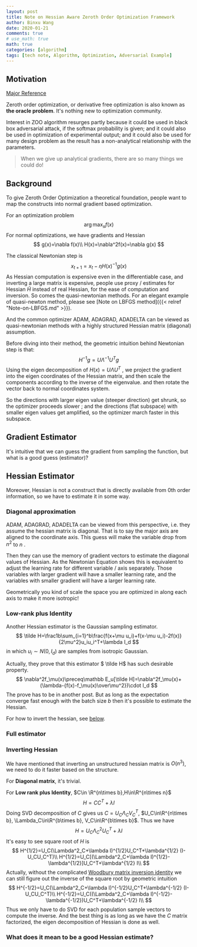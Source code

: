 ```yaml
---
layout: post
title: Note on Hessian Aware Zeroth Order Optimization Framework
author: Binxu Wang
date: 2020-01-21
comments: true
# use_math: true
math: true
categories: [algorithm]
tags: [tech note, Algorithm, Optimization, Adversarial Example]
---
```


Motivation
---

[Major Reference ](https://arxiv.org/abs/1812.11377)

Zeroth order optimization, or derivative free optimization is also known as **the oracle problem**. It's nothing new to optimization community. 

Interest in ZOO algorithm resurges partly because it could be used in black box adversarial attack, if the softmax probability is given; and it could also be used in optimization of experimental output; and it could also be used for many design problem as the result has a non-analytical relationship with the parameters. 

> When we give up analytical gradients, there are so many things we could do! 

## Background

To give Zeroth Order Optimization a theoretical foundation, people want to map the constructs into normal gradient based optimization. 

For an optimization problem 
$$
\arg\max_xf(x)
$$
For normal optimizations, we have gradients and Hessian
$$
g(x)=\nabla f(x)\\
H(x)=\nabla^2f(x)=\nabla g(x)
$$


The classical Newtonian step is 
$$
x_{t+1}=x_t-\eta H(x)^{-1}g(x)
$$
As Hessian computation is expensive even in the differentiable case, and inverting a large matrix is expensive, people use proxy / estimates for Hessian $\tilde H$ instead of real Hessian, for the ease of computation and inversion. So comes the quasi-newtonian methods. For an elegant example of quasi-newton method, please see [Note on LBFGS method]({{< relref "Note-on-LBFGS.md" >}}). 

And the common optimizer ADAM, ADAGRAD, ADADELTA can be viewed as quasi-newtonian methods with a highly structured Hessian matrix (diagonal) assumption. 

Before diving into their method, the geometric intuition behind Newtonian step is that: 
$$
H^{-1}g=U\Lambda^{-1}U^Tg
$$
Using the eigen decomposition of $H(x)=U\Lambda U^T$ , we project the gradient into the eigen coordinates of the Hessian matrix, and then scale the components according to the inverse of the eigenvalue.  and then rotate the vector back to normal coordinates system. 

So the directions with larger eigen value (steeper direction) get shrunk, so the optimizer proceeds slower ; and the directions (flat subspace) with smaller eigen values get amplified, so the optimizer march faster in this subspace.    

## Gradient Estimator

It's intuitive that we can guess the gradient from sampling the function, but what is a good guess (estimator)? 



## Hessian Estimator

Moreover, Hessian is not a construct that is directly available from 0th order information, so we have to estimate it in some way. 

### Diagonal approximation

ADAM, ADAGRAD, ADADELTA can be viewed from this perspective, i.e. they assume the hessian matrix is diagonal. That is to say the major axis are aligned to the coordinate axis. This guess will make the variable drop from $n^2$ to $n$ . 

Then they can use the memory of gradient vectors to estimate the diagonal values of Hessian. As the Newtonian Equation shows this is equivalent to adjust the learning rate for different variable / axis separately. Those variables with larger gradient will have a smaller learning rate, and the variables with smaller gradient will have a larger learning rate. 

Geometrically you kind of scale the space you are optimized in along each axis to make it more isotropic! 

### Low-rank plus Identity

Another Hessian estimator is the Gaussian sampling estimator. 
$$
\tilde H=\frac1b\sum_{i=1}^b\frac{f(x+\mu u_i)+f(x-\mu u_i)-2f(x)}{2\mu^2}u_iu_i^T+\lambda I_d
$$
in which $u_i\sim N(0,I_d)$ are samples from isotropic Gaussian.

Actually, they prove that this estimator $ \tilde H$ has such desirable property. 
$$
\nabla^2f_\mu(x)\preceq\mathbb E_u[\tilde H]=\nabla^2f_\mu(x)+(\lambda-{f(x)-f_\mu(x)\over\mu^2})\cdot I_d
$$
The prove has to be in another post. But as long as the expectation converge fast enough with the batch size $b$ then it's possible to estimate the Hessian. 

For how to invert the hessian, see [below](#Inverting-Hessian). 

### Full estimator



### Inverting Hessian

We have mentioned that inverting an unstructured hessian matrix is $O(n^3)$, we need to do it faster based on the structure. 

For **Diagonal matrix**, it's trivial. 

For **Low rank plus Identity**, $C\in \R^{n\times b},H\in\R^{n\times n}$
$$
H=CC^T+\lambda I
$$
Doing SVD decomposition of $C$ gives us $C=U_C\Lambda_CV_C^T$, $U_C\in\R^{n\times b}, \Lambda_C\in\R^{b\times b}, V_C\in\R^{b\times b}$. Thus we have 
$$
H=U_C\Lambda^2_CU_C^T+\lambda I
$$
It's easy to see square root of $H$ is 
$$
H^{1/2}=U_C(\Lambda^2_C+\lambda I)^{1/2}U_C^T+\lambda^{1/2} (I-U_CU_C^T)\\
H^{1/2}=U_C[(\Lambda^2_C+\lambda I)^{1/2}-\lambda^{1/2}]U_C^T+\lambda^{1/2} I\\
$$
Actually, without the complicated [Woodbury matrix inversion identity](https://en.wikipedia.org/wiki/Woodbury_matrix_identity) we can still figure out the inverse of the square root by geometric intuition
$$
H^{-1/2}=U_C(\Lambda^2_C+\lambda I)^{-1/2}U_C^T+\lambda^{-1/2} (I-U_CU_C^T)\\
H^{-1/2}=U_C((\Lambda^2_C+\lambda I)^{-1/2}-\lambda^{-1/2})U_C^T+\lambda^{-1/2} I\\
$$
Thus we only have to do SVD for each population sample vectors to compute the inverse. And the best thing is as long as we have the $C$ matrix factorized, the eigen decomposition of Hessian is done as well. 

### What does it mean to be a good Hessian estimate?

